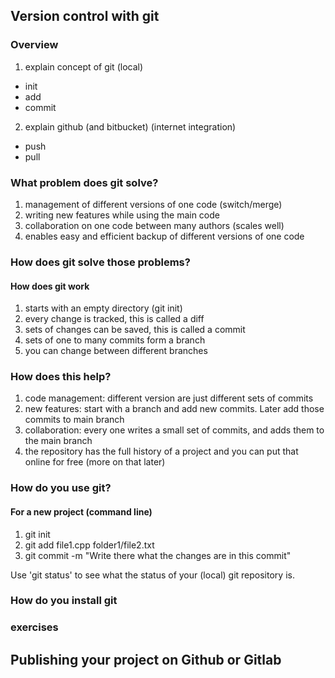 ## Version control with git 
### Overview

1. explain concept of git (local)
  * init
  * add
  * commit
2. explain github (and bitbucket) (internet integration) 
  * push
  * pull
        
### What problem does git solve?

1. management of different versions of one code (switch/merge)
2. writing new features while using the main code
3. collaboration on one code between many authors (scales well)
4. enables easy and efficient backup of different versions of one code

### How does git solve those problems?
#### How does git work

1. starts with an empty directory (git init)
2. every change is tracked, this is called a diff
3. sets of changes can be saved, this is called a commit
4. sets of one to many commits form a branch
5. you can change between different branches

### How does this help?

1. code management: different version are just different sets of commits
2. new features: start with a branch and add new commits. Later add those commits to main branch
3. collaboration: every one writes a small set of commits, and adds them to the main branch
4. the repository has the full history of a project and you can put that online for free (more on that later)

### How do you use git?
#### For a new project (command line)
1. git init
2. git add file1.cpp folder1/file2.txt
3. git commit -m "Write there what the changes are in this commit"

Use 'git status' to see what the status of your (local) git repository is.
### How do you install git

### exercises


## Publishing your project on Github or Gitlab



